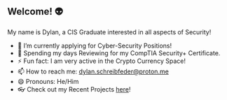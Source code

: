 ## Welcome! 👽


My name is Dylan, a CIS Graduate interested in all aspects of Security!

- 🔭 I’m currently applying for Cyber-Security Positions!
- 🌱 Spending my days Reviewing for my CompTIA Security+ Certificate.
- ⚡ Fun fact: I am very active in the Crypto Currency Space!
- 📫 How to reach me: dylan.schreibfeder@proton.me
- 😄 Pronouns: He/Him
- 👓 Check out my Recent Projects [here](https://github.com/itsDylByDay/HydraBruteForceLab)!


<!--
**itsDylByDay/itsDylByDay** is a ✨ _special_ ✨ repository because its `README.md` (this file) appears on your GitHub profile.

Here are some ideas to get you started:

- 🔭 I’m currently working on ...
- 🌱 I’m currently learning ...
- 👯 I’m looking to collaborate on ...
- 🤔 I’m looking for help with ...
- 💬 Ask me about ...
- 📫 How to reach me: ...
- 😄 Pronouns: ...
- ⚡ Fun fact: ...
-->
